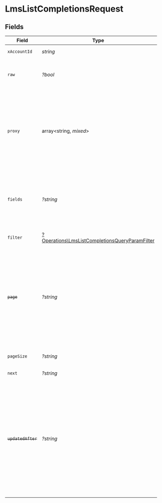 # LmsListCompletionsRequest


## Fields

| Field                                                                                                                                                                                                                                                                                                | Type                                                                                                                                                                                                                                                                                                 | Required                                                                                                                                                                                                                                                                                             | Description                                                                                                                                                                                                                                                                                          | Example                                                                                                                                                                                                                                                                                              |
| ---------------------------------------------------------------------------------------------------------------------------------------------------------------------------------------------------------------------------------------------------------------------------------------------------- | ---------------------------------------------------------------------------------------------------------------------------------------------------------------------------------------------------------------------------------------------------------------------------------------------------- | ---------------------------------------------------------------------------------------------------------------------------------------------------------------------------------------------------------------------------------------------------------------------------------------------------- | ---------------------------------------------------------------------------------------------------------------------------------------------------------------------------------------------------------------------------------------------------------------------------------------------------- | ---------------------------------------------------------------------------------------------------------------------------------------------------------------------------------------------------------------------------------------------------------------------------------------------------- |
| `xAccountId`                                                                                                                                                                                                                                                                                         | *string*                                                                                                                                                                                                                                                                                             | :heavy_check_mark:                                                                                                                                                                                                                                                                                   | The account identifier                                                                                                                                                                                                                                                                               |                                                                                                                                                                                                                                                                                                      |
| `raw`                                                                                                                                                                                                                                                                                                | *?bool*                                                                                                                                                                                                                                                                                              | :heavy_minus_sign:                                                                                                                                                                                                                                                                                   | Indicates that the raw request result is returned                                                                                                                                                                                                                                                    |                                                                                                                                                                                                                                                                                                      |
| `proxy`                                                                                                                                                                                                                                                                                              | array<string, *mixed*>                                                                                                                                                                                                                                                                               | :heavy_minus_sign:                                                                                                                                                                                                                                                                                   | Query parameters that can be used to pass through parameters to the underlying provider request by surrounding them with 'proxy' key                                                                                                                                                                 |                                                                                                                                                                                                                                                                                                      |
| `fields`                                                                                                                                                                                                                                                                                             | *?string*                                                                                                                                                                                                                                                                                            | :heavy_minus_sign:                                                                                                                                                                                                                                                                                   | The comma separated list of fields that will be returned in the response (if empty, all fields are returned)                                                                                                                                                                                         | id,remote_id,external_id,remote_external_id,content_id,remote_content_id,course_id,remote_course_id,user_id,remote_user_id,completed_at,updated_at,created_at,result,content_external_reference,learning_object_type,learning_object_id,remote_learning_object_id,learning_object_external_reference |
| `filter`                                                                                                                                                                                                                                                                                             | [?Operations\LmsListCompletionsQueryParamFilter](../../Models/Operations/LmsListCompletionsQueryParamFilter.md)                                                                                                                                                                                      | :heavy_minus_sign:                                                                                                                                                                                                                                                                                   | LMS Completions Filter                                                                                                                                                                                                                                                                               |                                                                                                                                                                                                                                                                                                      |
| ~~`page`~~                                                                                                                                                                                                                                                                                           | *?string*                                                                                                                                                                                                                                                                                            | :heavy_minus_sign:                                                                                                                                                                                                                                                                                   | : warning: ** DEPRECATED **: This will be removed in a future release, please migrate away from it as soon as possible.<br/><br/>The page number of the results to fetch                                                                                                                             |                                                                                                                                                                                                                                                                                                      |
| `pageSize`                                                                                                                                                                                                                                                                                           | *?string*                                                                                                                                                                                                                                                                                            | :heavy_minus_sign:                                                                                                                                                                                                                                                                                   | The number of results per page                                                                                                                                                                                                                                                                       |                                                                                                                                                                                                                                                                                                      |
| `next`                                                                                                                                                                                                                                                                                               | *?string*                                                                                                                                                                                                                                                                                            | :heavy_minus_sign:                                                                                                                                                                                                                                                                                   | The unified cursor                                                                                                                                                                                                                                                                                   |                                                                                                                                                                                                                                                                                                      |
| ~~`updatedAfter`~~                                                                                                                                                                                                                                                                                   | *?string*                                                                                                                                                                                                                                                                                            | :heavy_minus_sign:                                                                                                                                                                                                                                                                                   | : warning: ** DEPRECATED **: This will be removed in a future release, please migrate away from it as soon as possible.<br/><br/>Use a string with a date to only select results updated after that given date                                                                                       | 2020-01-01T00:00:00.000Z                                                                                                                                                                                                                                                                             |